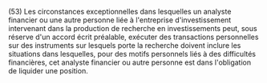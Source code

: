(53) Les circonstances exceptionnelles dans lesquelles un analyste financier ou une autre personne liée à l'entreprise d'investissement intervenant dans la production de recherche en investissements peut, sous réserve d'un accord écrit préalable, exécuter des transactions personnelles sur des instruments sur lesquels porte la recherche doivent inclure les situations dans lesquelles, pour des motifs personnels liés à des difficultés financières, cet analyste financier ou autre personne est dans l'obligation de liquider une position.